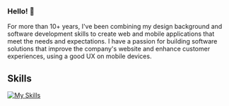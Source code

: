 ### Hello! 👋

For more than 10+ years, I've been combining my design background and software development skills to create web and mobile applications that meet the needs and expectations. I have a passion for building software solutions that improve the company's website and enhance customer experiences, using a good UX on mobile devices.

## Skills

[![My Skills](https://skillicons.dev/icons?i=neovim,html,css,js,typescript,react,nodejs,nextjs,redux,jest,styledcomponents,tailwind,sass,mongodb,postman,pug,svg,figma,vercel,apollo,docker,firebase,git,graphql&perline=12)](https://skillicons.dev)
